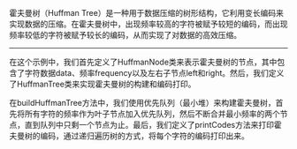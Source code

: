 霍夫曼树（Huffman Tree）是一种用于数据压缩的树形结构，它利用变长编码来实现数据的压缩。在霍夫曼树中，出现频率较高的字符被赋予较短的编码，而出现频率较低的字符被赋予较长的编码，从而实现了对数据的高效压缩。

---
在这个示例中，我们首先定义了HuffmanNode类来表示霍夫曼树的节点，其中包含了字符数据data、频率frequency以及左右子节点left和right。然后，我们定义了HuffmanTree类来实现霍夫曼树的构建和编码打印。

在buildHuffmanTree方法中，我们使用优先队列（最小堆）来构建霍夫曼树，首先将所有字符的频率作为叶子节点加入优先队列，然后不断合并最小频率的两个节点，直到队列中只剩一个节点为止。最后，我们定义了printCodes方法来打印霍夫曼树的编码，通过递归遍历树的方式，将每个字符的编码打印出来。





